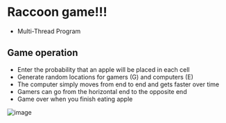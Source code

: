 # Raccoon game!!!
- Multi-Thread Program

## Game operation
- Enter the probability that an apple will be placed in each cell
- Generate random locations for gamers (G) and computers (E)
- The computer simply moves from end to end and gets faster over time
- Gamers can go from the horizontal end to the opposite end
- Game over when you finish eating apple

![image](https://user-images.githubusercontent.com/53115254/93495775-763f2500-f949-11ea-806c-5255bc6032fa.png)
